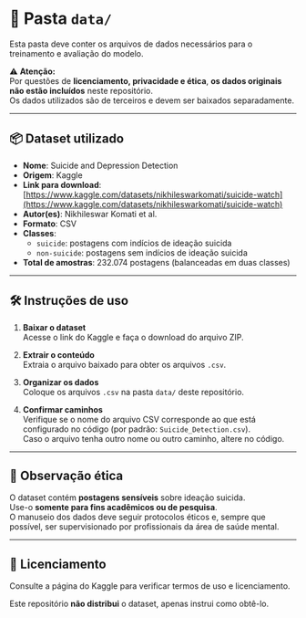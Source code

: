 # 📂 Pasta `data/`

Esta pasta deve conter os arquivos de dados necessários para o treinamento e avaliação do modelo.

⚠️ **Atenção:**  
Por questões de **licenciamento, privacidade e ética**, **os dados originais não estão incluídos** neste repositório.  
Os dados utilizados são de terceiros e devem ser baixados separadamente.

---

## 📦 Dataset utilizado

- **Nome**: Suicide and Depression Detection
- **Origem**: Kaggle
- **Link para download**: [https://www.kaggle.com/datasets/nikhileswarkomati/suicide-watch](https://www.kaggle.com/datasets/nikhileswarkomati/suicide-watch)
- **Autor(es)**: Nikhileswar Komati et al.
- **Formato**: CSV
- **Classes**:
  - `suicide`: postagens com indícios de ideação suicida
  - `non-suicide`: postagens sem indícios de ideação suicida
- **Total de amostras**: 232.074 postagens (balanceadas em duas classes)

---

## 🛠️ Instruções de uso

1. **Baixar o dataset**  
   Acesse o link do Kaggle e faça o download do arquivo ZIP.

2. **Extrair o conteúdo**  
   Extraia o arquivo baixado para obter os arquivos `.csv`.

3. **Organizar os dados**  
   Coloque os arquivos `.csv` na pasta `data/` deste repositório.

4. **Confirmar caminhos**  
Verifique se o nome do arquivo CSV corresponde ao que está configurado no código (por padrão: `Suicide_Detection.csv`).  
Caso o arquivo tenha outro nome ou outro caminho, altere no código.

---

## 📜 Observação ética

O dataset contém **postagens sensíveis** sobre ideação suicida.  
Use-o **somente para fins acadêmicos ou de pesquisa**.  
O manuseio dos dados deve seguir protocolos éticos e, sempre que possível, ser supervisionado por profissionais da área de saúde mental.

---

## 📄 Licenciamento

Consulte a página do Kaggle para verificar termos de uso e licenciamento.  

Este repositório **não distribui** o dataset, apenas instrui como obtê-lo.
